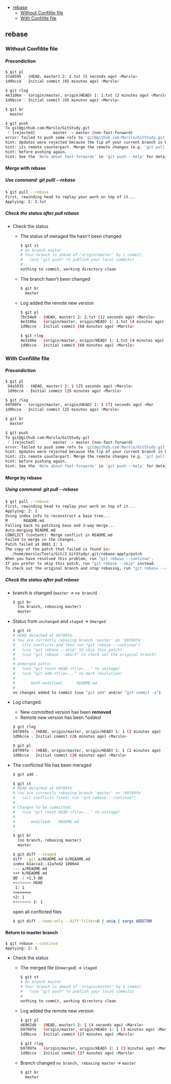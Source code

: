 <!-- START doctoc generated TOC please keep comment here to allow auto update -->
<!-- DON'T EDIT THIS SECTION, INSTEAD RE-RUN doctoc TO UPDATE -->

- [rebase](#rebase)
  - [Without Confilite file](#without-confilite-file)
  - [With Confilite file](#with-confilite-file)

<!-- END doctoc generated TOC please keep comment here to allow auto update -->


## rebase

### Without Confilite file

#### Precondiction
```bash
$ git pl
37a0595 - (HEAD, master) 2: 2.txt (5 seconds ago) <Marslo>
1d9bcce - Initial commit (65 minutes ago) <Marslo>

$ git rlog
4e3106e - (origin/master, origin/HEAD) 1: 1.txt (2 minutes ago) <Marslo>
1d9bcce - Initial commit (65 minutes ago) <Marslo>

$ git br
  master

$ git push
To git@github.com:Marslo/GitStudy.git
 ! [rejected]        master -> master (non-fast-forward)
error: failed to push some refs to 'git@github.com:Marslo/GitStudy.git'
hint: Updates were rejected because the tip of your current branch is behind
hint: its remote counterpart. Merge the remote changes (e.g. 'git pull')
hint: before pushing again.
hint: See the 'Note about fast-forwards' in 'git push --help' for details.
```

#### Merge with rebase
##### Use command: git pulll --rebase
```bash
$ git pull --rebase
First, rewinding head to replay your work on top of it...
Applying: 2: 2.txt
```

##### Check the status after pull rebase
- Check the status

  - The status of meraged file hasn't been changed
    ```bash
    $ git st
    # On branch master
    # Your branch is ahead of 'origin/master' by 1 commit.
    #   (use "git push" to publish your local commits)
    #
    nothing to commit, working directory clean
    ```

  - The branch hasn't been changed
    ```bash
    $ git br
      master
    ```

  - Log added the remote new version
    ```bash
    $ git pl
    7bc54e0 - (HEAD, master) 2: 2.txt (12 seconds ago) <Marslo>
    4e3106e - (origin/master, origin/HEAD) 1: 1.txt (4 minutes ago) <Marslo>
    1d9bcce - Initial commit (68 minutes ago) <Marslo>

    $ git rlog
    4e3106e - (origin/master, origin/HEAD) 1: 1.txt (4 minutes ago) <Marslo>
    1d9bcce - Initial commit (68 minutes ago) <Marslo>
    ```

### With Confilite file
#### Precondiction
```bash
$ git pl
 94a5935 - (HEAD, master) 2: 1 (25 seconds ago) <Marslo>
 1d9bcce - Initial commit (25 minutes ago) <Marslo>

$ git rlog
b9709fe - (origin/master, origin/HEAD) 1: 1 (71 seconds ago) <Mar
1d9bcce - Initial commit (25 minutes ago) <Marslo>

$ git br
  master

$ git push
To git@github.com:Marslo/GitStudy.git
 ! [rejected]        master -> master (non-fast-forward)
error: failed to push some refs to 'git@github.com:Marslo/GitStudy.git'
hint: Updates were rejected because the tip of your current branch is behind
hint: its remote counterpart. Merge the remote changes (e.g. 'git pull')
hint: before pushing again.
hint: See the 'Note about fast-forwards' in 'git push --help' for details.
```

#### Merge by rebase
##### Using command: git pull --rebase
```bash
$ git pull --rebase
First, rewinding head to replay your work on top of it...
Applying: 2: 1
Using index info to reconstruct a base tree...
M       README.md
Falling back to patching base and 3-way merge...
Auto-merging README.md
CONFLICT (content): Merge conflict in README.md
Failed to merge in the changes.
Patch failed at 0001 2: 1
The copy of the patch that failed is found in:
   /home/marslo/Tools/Git/2_GitStudy/.git/rebase-apply/patch
When you have resolved this problem, run "git rebase --continue".
If you prefer to skip this patch, run "git rebase --skip" instead.
To check out the original branch and stop rebasing, run "git rebase --abort".
```

##### Check the status after pull rebase
- branch is changed (`master` -> `no branch`)
  ```bash
  $ git br
    (no branch, rebasing master)
    master
  ```

- Status from `unchanged` and `staged` -> `Umerged`
  ```bash
  $ git st
  # HEAD detached at b9709fe
  # You are currently rebasing branch 'master' on 'b9709fe'.
  #   (fix conflicts and then run "git rebase --continue")
  #   (use "git rebase --skip" to skip this patch)
  #   (use "git rebase --abort" to check out the original branch)
  #
  # Unmerged paths:
  #   (use "git reset HEAD <file>..." to unstage)
  #   (use "git add <file>..." to mark resolution)
  #
  #       both modified:      README.md
  #
  no changes added to commit (use "git add" and/or "git commit -a")
  ```

- Log changed:
    - New committed version has been **removed**
    - Remote new version has been **added*
    ```bash
    $ git rlog
    b9709fe - (HEAD, origin/master, origin/HEAD) 1: 1 (2 minutes ago)
    1d9bcce - Initial commit (26 minutes ago) <Marslo>

    $ git pl
    b9709fe - (HEAD, origin/master, origin/HEAD) 1: 1 (2 minutes ago)
    1d9bcce - Initial commit (26 minutes ago) <Marslo>
    ```

- The conflicted file has been meraged
  ```bash
  $ git add .

  $ git st
  # HEAD detached at b9709fe
  # You are currently rebasing branch 'master' on 'b9709fe'.
  #   (all conflicts fixed: run "git rebase --continue")
  #
  # Changes to be committed:
  #   (use "git reset HEAD <file>..." to unstage)
  #
  #       modified:   README.md
  #

  $ git br
    (no branch, rebasing master)
    master

  $ git diff --staged
  diff --git a/README.md b/README.md
  index b1acca3..12afed2 100644
  --- a/README.md
  +++ b/README.md
  @@ -1 +1,5 @@
  +<<<<<<< HEAD
   1: 1
  +=======
  +2: 1
  +>>>>>>> 2: 1
  ```

  open all conflicted files
  ```bash
  $ git diff --name-only --diff-filter=U | uniq | xargs $EDITOR
  ```

#### Return to master branch
```bash
$ git rebase --continue
Applying: 2: 1
```

- Check the status
  - The merged file (`Unmerged`) -> `staged`
    ```bash
    $ git st
    # On branch master
    # Your branch is ahead of 'origin/master' by 1 commit.
    #   (use "git push" to publish your local commits)
    #
    nothing to commit, working directory clean
    ```

  - Log added the remote new version
    ```bash
    $ git pl
    d6962d6 - (HEAD, master) 2: 1 (4 seconds ago) <Marslo>
    b9709fe - (origin/master, origin/HEAD) 1: 1 (3 minutes ago) <Marslo>
    1d9bcce - Initial commit (27 minutes ago) <Marslo>

    $ git rlog
    b9709fe - (origin/master, origin/HEAD) 1: 1 (3 minutes ago) <Marslo>
    1d9bcce - Initial commit (27 minutes ago) <Marslo>
    ```

  - Branch changed `no branch, rebasing master` -> `master`
    ```bash
    $ git br
      master
    ```
